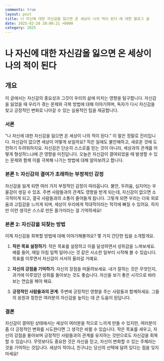 ```yaml
---
comments: true
layout: post
title: 나 자신에 대한 자신감을 잃으면 온 세상이 나의 적이 된다.에 대한 블로그 글
date: 2025-02-28 20:00:21 +0900
category: 2025
---
```


# 나 자신에 대한 자신감을 잃으면 온 세상이 나의 적이 된다

## 개요
이 글에서는 자신감의 중요성과 그것이 우리의 삶에 미치는 영향을 탐구합니다. 자신감을 잃었을 때 우리가 겪는 문제와 극복 방법에 대해 이야기하며, 독자가 다시 자신감을 찾고 긍정적인 변화로 나아갈 수 있는 실용적인 팁을 제공합니다.

### 서론
“나 자신에 대한 자신감을 잃으면 온 세상이 나의 적이 된다.” 이 말은 정말로 진리입니다. 자신감이 없으면 세상이 어떻게 보일까요? 작은 일에도 불안해하고, 새로운 것에 도전하기 두려워하지요. 자신감은 단순히 스스로를 믿는 것이 아니라, 세상과의 관계를 어떻게 형성하느냐에 큰 영향을 미친답니다. 오늘은 자신감이 결여되었을 때 발생할 수 있는 문제와 함께 이를 극복해 나가는 방법에 대해 알아보려고 합니다.

### 본론 1: 자신감의 결여가 초래하는 부정적인 감정
자신감을 잃게 되면 여러 가지 부정적인 감정이 따라옵니다. 불안, 두려움, 심지어는 우울감이 생길 수 있죠. 주변 사람들과의 관계도 영향을 받게 되는데, 자신감이 없으면 소극적이게 되고, 결국 사람들과의 소통이 줄어들게 됩니다. 그렇게 되면 우리는 더욱 외로움과 고립감을 느끼게 되며, 세상이 우리에게 적대적이라는 착각에 빠질 수 있어요. 하지만 이런 생각은 스스로 만든 올가미라는 걸 기억하세요!

### 본론 2: 자신감을 되찾는 방법
이제 자신감을 회복할 방법에 대해 이야기해볼까요? 몇 가지 간단한 팁을 소개할게요.

1. **작은 목표 설정하기**: 작은 목표를 설정하고 이를 달성하면서 성취감을 느껴보세요. 예를 들어, 매일 아침 일찍 일어나는 것 같은 사소한 일부터 시작해 볼 수 있습니다. 목표를 이루면서 자신감이 서서히 올라갈 거예요.

2. **자신의 강점을 기억하기**: 자신의 장점을 떠올려보세요. 내가 잘하는 것은 무엇인지, 과거에 이루었던 성취를 돌아보는 것도 좋습니다. 자신을 보기 좋은 시각으로 바라보는 연습을 해야 해요. 

3. **긍정적인 사람들과의 관계**: 주변에 긍정적인 영향을 주는 사람들과 함께하세요. 그들의 응원과 칭찬은 여러분의 자신감을 높이는 데 큰 도움이 된답니다.

### 결론
자신감이 결여된 상태에서는 세상이 여러분을 적으로 느끼게 만들 수 있지만, 여러분이 좀 더 긍정적인 변화를 시도한다면 그 생각은 바뀔 수 있습니다. 작은 목표를 세우고, 자신의 강점을 돌아보며 긍정적인 사람들과의 관계를 유지하는 것만으로도 자신감을 회복할 수 있습니다. 무엇보다도 중요한 것은 자신을 믿고, 자신이 변화할 수 있는 주체라는 것을 기억하는 것입니다. 세상이 적이냐, 친구냐는 당신의 선택에 달려 있다는 점을 잊지 마세요!